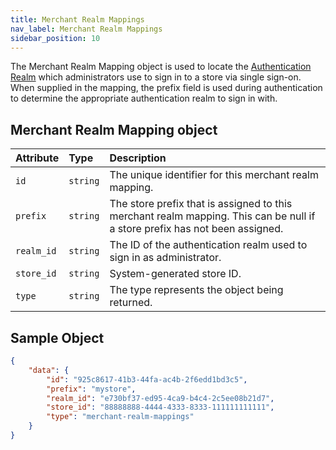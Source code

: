 ```yaml
---
title: Merchant Realm Mappings
nav_label: Merchant Realm Mappings
sidebar_position: 10
---
```


The Merchant Realm Mapping object is used to locate the [Authentication Realm](/docs/authentication/single-sign-on/authentication-realm-api/authentication-realm-api-overview-realm-api) which administrators use to sign in to a store via single sign-on. When supplied in the mapping, the prefix field is used during authentication to determine the appropriate authentication realm to sign in with.

## Merchant Realm Mapping object

| Attribute | Type | Description |
| :--- | :--- | :--- |
| `id` | `string` | The unique identifier for this merchant realm mapping. |
| `prefix` | `string` | The store prefix that is assigned to this merchant realm mapping. This can be null if a store prefix has not been assigned. |
| `realm_id` | `string` | The ID of the authentication realm used to sign in as administrator. |
| `store_id` | `string` | System-generated store ID. |
| `type` | `string` | The type represents the object being returned. |

## Sample Object

```json
{
    "data": {
        "id": "925c8617-41b3-44fa-ac4b-2f6edd1bd3c5",
        "prefix": "mystore",
        "realm_id": "e730bf37-ed95-4ca9-b4c4-2c5ee08b21d7",
        "store_id": "88888888-4444-4333-8333-111111111111",
        "type": "merchant-realm-mappings"
    }
}
```

